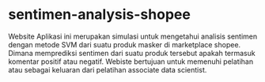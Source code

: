 # sentimen-analysis-shopee
Website Aplikasi ini merupakan simulasi untuk mengetahui analisis sentimen dengan metode SVM dari suatu produk masker di marketplace shopee. Dimana memprediksi sentimen dari suatu produk tersebut apakah termasuk komentar positif atau negatif. Webiste bertujuan untuk memenuhi pelatihan atau sebagai keluaran dari pelatihan associate data scientist.